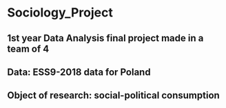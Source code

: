 # Sociology_Project
## 1st year Data Analysis final project made in a team of 4
## Data: ESS9-2018 data for Poland
## Object of research: social-political consumption
